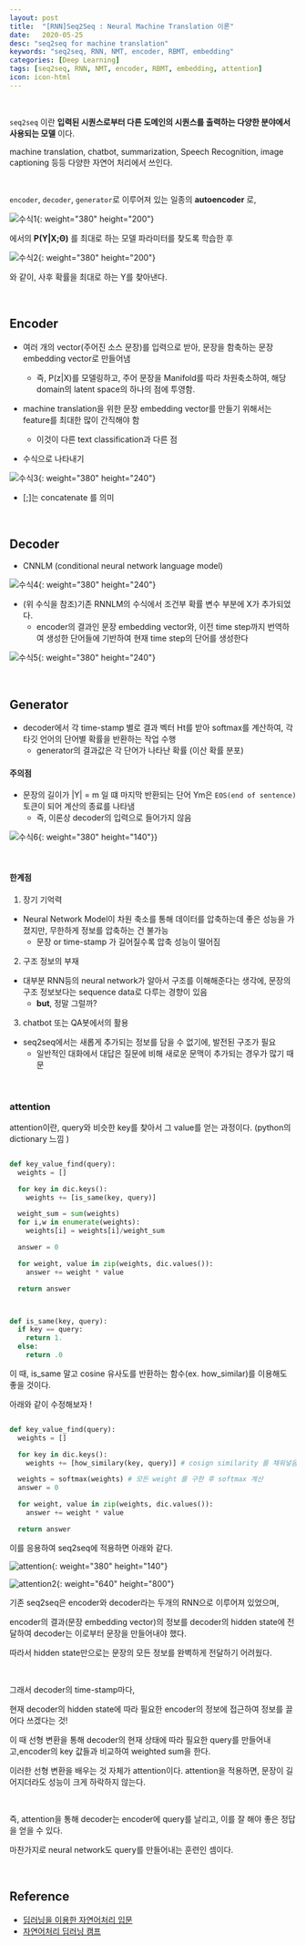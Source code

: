 ```yaml
---
layout: post
title:  "[RNN]Seq2Seq : Neural Machine Translation 이론"
date:   2020-05-25
desc: "seq2seq for machine translation"
keywords: "seq2seq, RNN, NMT, encoder, RBMT, embedding"
categories: [Deep Learning]
tags: [seq2seq, RNN, NMT, encoder, RBMT, embedding, attention]
icon: icon-html
---
```


<br>

`seq2seq` 이란 **입력된 시퀀스로부터 다른 도메인의 시퀀스를 출력하는 다양한 분야에서 사용되는 모델** 이다.

machine translation, chatbot, summarization, Speech Recognition, image captioning 등등 다양한 자연어 처리에서 쓰인다.


<br>


`encoder`, `decoder`, `generator`로 이루어져 있는 일종의 **autoencoder** 로,


![수식1](static/assets/img/blog/RNN/argmax.png){: weight="380" height="200"}

에서의 **P(Y|X;Θ)** 를 최대로 하는 모델 파라미터를 찾도록 학습한 후



![수식2](static/assets/img/blog/RNN/argmax2.png){: weight="380" height="200"}

와 같이, 사후 확률을 최대로 하는 Y를 찾아낸다.



<br>

## Encoder

- 여러 개의 vector(주어진 소스 문장)를 입력으로 받아, 문장을 함축하는 문장 embedding vector로 만들어냄
  - 즉, P(z|X)를 모델링하고, 주어 문장을 Manifold를 따라 차원축소하여, 해당 domain의 latent space의 하나의 점에 투영함.

- machine translation을 위한 문장 embedding vector를 만들기 위해서는 feature를 최대한 많이 간직해야 함
  - 이것이 다른 text classification과 다른 점


- 수식으로 나타내기

![수식3](static/assets/img/blog/RNN/seq2seq.png){: weight="380" height="240"}

  - [;]는 concatenate 를 의미

<br>


## Decoder

- CNNLM (conditional neural network language model)

![수식4](static/assets/img/blog/RNN/decoder.png){: weight="380" height="240"}

- (위 수식을 참조)기존 RNNLM의 수식에서 조건부 확률 변수 부분에 X가 추가되었다.
  - encoder의 결과인 문장 embedding vector와, 이전 time step까지 번역하여 생성한 단어들에 기반하여 현재 time step의 단어를 생성한다

![수식5](static/assets/img/blog/RNN/decorder2.png){: weight="380" height="240"}



<br>


## Generator

- decoder에서 각 time-stamp 별로 결과 벡터 Ht를 받아 softmax를 계산하여, 각 타깃 언어의 단어별 확률을 반환하는 작업 수행
  - generator의 결과값은 각 단어가 나타난 확률 (이산 확률 분포)

#### **주의점**
  - 문장의 길이가 |Y| = m 일 떄 마지막 반환되는 단어 Ym은 `EOS(end of sentence)` 토큰이 되어 계산의 종료를 나타냄
    - 즉, 이론상 decoder의 입력으로 들어가지 않음

![수식6](static/assets/img/blog/RNN/generator.png){: weight="380" height="140"}}



<br>

#### 한계점

1. 장기 기억력

- Neural Network Model이 차원 축소를 통해 데이터를 압축하는데 좋은 성능을 가졌지만, 무한하게 정보를 압축하는 건 불가능
  - 문장 or time-stamp 가 길어질수록 압축 성능이 떨어짐



2. 구조 정보의 부재

- 대부분 RNN등의 neural network가 알아서 구조를 이해해준다는 생각에, 문장의 구조 정보보다는 sequence data로 다루는 경향이 있음
  - **but**, 정말 그럴까?



3. chatbot 또는 QA봇에서의 활용

- seq2seq에서는 새롭게 추가되는 정보를 담을 수 없기에, 발전된 구조가 필요
  - 일반적인 대화에서 대답은 질문에 비해 새로운 문맥이 추가되는 경우가 많기 때문



<br>

### attention


attention이란, query와 비슷한 key를 찾아서 그 value를 얻는 과정이다.  (python의 dictionary  느낌 )



```py

def key_value_find(query):
  weights = []

  for key in dic.keys():
    weights += [is_same(key, query)]

  weight_sum = sum(weights)
  for i,w in enumerate(weights):
    weights[i] = weights[i]/weight_sum

  answer = 0

  for weight, value in zip(weights, dic.values()):
    answer += weight * value

  return answer



def is_same(key, query):
  if key == query:
    return 1.
  else:
    return .0


```


이 때, is_same 말고 cosine 유사도를 반환하는 함수(ex. how_similar)를 이용해도 좋을 것이다.  


아래와 같이 수정해보자 !



```py

def key_value_find(query):
  weights = []

  for key in dic.keys():
    weights += [how_similary(key, query)] # cosign similarity 를 채워넣음

  weights = softmax(weights) # 모든 weight 를 구한 후 softmax 계산
  answer = 0

  for weight, value in zip(weights, dic.values()):
    answer += weight * value

  return answer


```

이를 응용하여 seq2seq에 적용하면 아래와 같다.



![attention](static/assets/img/blog/RNN/attention.png){: weight="380" height="140"}


![attention2](static/assets/img/blog/RNN/attention2.png){: weight="640" height="800"}




기존 seq2seq은 encoder와 decoder라는 두개의 RNN으로 이루어져 있었으며,

encoder의 결과(문장 embedding vector)의 정보를 decoder의 hidden state에 전달하여 decoder는 이로부터 문장을 만들어내야 했다.

따라서 hidden state만으로는 문장의 모든 정보를 완벽하게 전달하기 어려웠다.


<br>

그래서 decoder의 time-stamp마다,

현재 decoder의 hidden state에 따라 필요한 encoder의 정보에 접근하여 정보를 끌어다 쓰겠다는 것!



이 때 선형 변환을 통해 decoder의 현재 상태에 따라 필요한 query를 만들어내고,encoder의 key 값들과 비교하여 weighted sum을 한다.

이러한 선형 변환을 배우는 것 자체가 attention이다. attention을 적용하면, 문장이 길어지더라도 성능이 크게 하락하지 않는다.


<br>

즉, attention을 통해 decoder는 encoder에 query를 날리고, 이를 잘 해야 좋은 정답을 얻을 수 있다.

마찬가지로 neural network도 query를 만들어내는 훈련인 셈이다.








<br>

Reference
---------
- [딥러닝을 이용한 자연어처리 입문](https://wikidocs.net/24996)
- [자연어처리 딥러닝 캠프](https://www.hanbit.co.kr/store/books/look.php?p_code=B1294694476)
